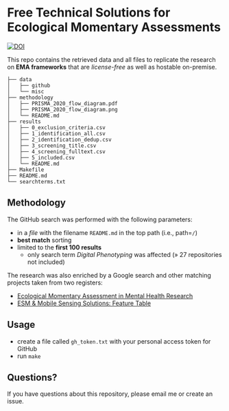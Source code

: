 # Free Technical Solutions for Ecological Momentary Assessments

[![DOI](https://zenodo.org/badge/560875076.svg)](https://doi.org/10.5281/zenodo.15193943)


This repo contains the retrieved data and all files to replicate the research on **EMA frameworks** that are *license-free* as well as hostable on-premise.

```
├── data
│   ├── github
│   └── misc
├── methodology
│   ├── PRISMA_2020_flow_diagram.pdf
│   ├── PRISMA_2020_flow_diagram.png
│   └── README.md
├── results
│   ├── 0_exclusion_criteria.csv
│   ├── 1_identification_all.csv
│   ├── 2_identification_dedup.csv
│   ├── 3_screening_title.csv
│   ├── 4_screening_fulltext.csv
│   ├── 5_included.csv
│   └── README.md
├── Makefile
├── README.md
└── searchterms.txt
```


## Methodology

The GitHub search was performed with the following parameters:

- in a *file* with the filename `README.md` in the top path (i.e., path=`/`)
- **best match** sorting
- limited to the **first 100 results**
  - only search term *Digital Phenotyping* was affected (» 27 repositories not included)

The research was also enriched by a Google search and other matching projects taken from two registers: 

- [Ecological Momentary Assessment in Mental Health Research](https://jruwaard.github.io/aph_ema_handbook/ema-instruments-catalogue.html#ema-platforms-apps)
- [ESM & Mobile Sensing Solutions: Feature Table](https://docs.google.com/spreadsheets/d/18R9x9Qbl9tADJGpJBJID_T9EWZeQ_4W3OFdn3iKRU7U/edit#gid=204277638)


## Usage

- create a file called `gh_token.txt` with your personal access token for GitHub
- run `make`


## Questions?

If you have questions about this repository, please email me or create an issue.
